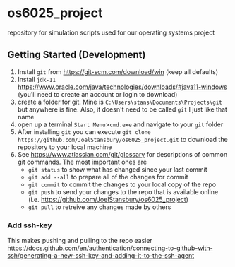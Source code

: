 # os6025_project
repository for simulation scripts used for our operating systems project


## Getting Started (Development)
1. Install `git` from https://git-scm.com/download/win (keep all defaults)
2. Install `jdk-11` https://www.oracle.com/java/technologies/downloads/#java11-windows (you'll need to create an account or login to download)
3. create a folder for git. Mine is `C:\Users\stans\Documents\Projects\git` but anywhere is fine. Also, it doesn't need to be called `git` I just like that name
4. open up a terminal `Start Menu`>`cmd.exe` and navigate to your `git` folder
5. After installing `git` you can execute `git clone https://github.com/JoelStansbury/os6025_project.git` to download the repository to your local machine
6. See https://www.atlassian.com/git/glossary for descriptions of common git commands.
    The most important ones are
    - `git status` to show what has changed since your last commit
    - `git add --all` to prepare all of the changes for commit
    - `git commit` to commit the changes to your local copy of the repo
    - `git push` to send your changes to the repo that is available online (i.e. https://github.com/JoelStansbury/os6025_project)
    - `git pull` to retreive any changes made by others



### Add ssh-key
This makes pushing and pulling to the repo easier
https://docs.github.com/en/authentication/connecting-to-github-with-ssh/generating-a-new-ssh-key-and-adding-it-to-the-ssh-agent

